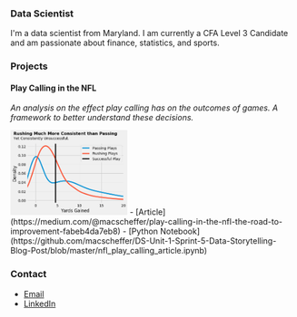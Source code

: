 ### Data Scientist

I'm a data scientist from Maryland. I am currently a CFA Level 3 Candidate and am passionate about finance, statistics, and sports. 

### Projects

#### Play Calling in the NFL

*An analysis on the effect play calling has on the outcomes of games.*
*A framework to better understand these decisions.*

<img src="LambdaProject FifthVisual.png" height="150">
- [Article](https://medium.com/@macscheffer/play-calling-in-the-nfl-the-road-to-improvement-fabeb4da7eb8)
- [Python Notebook](https://github.com/macscheffer/DS-Unit-1-Sprint-5-Data-Storytelling-Blog-Post/blob/master/nfl_play_calling_article.ipynb)


### Contact
- [Email](mailto:macscheffer@gmail.com)
- [LinkedIn](https://www.linkedin.com/in/macscheffer/)
